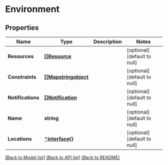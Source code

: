# Environment

## Properties
Name | Type | Description | Notes
------------ | ------------- | ------------- | -------------
**Resources** | [**[]Resource**](Resource.md) |  | [optional] [default to null]
**Constraints** | [**[]Mapstringobject**](MapÂ«string,objectÂ».md) |  | [optional] [default to null]
**Notifications** | [**[]Notification**](Notification.md) |  | [optional] [default to null]
**Name** | **string** |  | [optional] [default to null]
**Locations** | [***interface{}**](interface{}.md) |  | [optional] [default to null]

[[Back to Model list]](../README.md#documentation-for-models) [[Back to API list]](../README.md#documentation-for-api-endpoints) [[Back to README]](../README.md)


